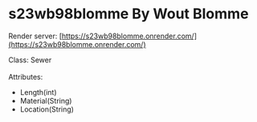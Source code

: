 # s23wb98blomme By Wout Blomme

Render server: [https://s23wb98blomme.onrender.com/](https://s23wb98blomme.onrender.com/)

Class: Sewer <br><br>
Attributes:
- Length(int)
- Material(String)
- Location(String)
